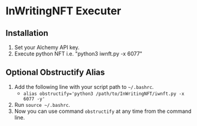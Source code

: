 # InWritingNFT Executer
## Installation
1. Set your Alchemy API key.
2. Execute python NFT i.e. "python3 iwnft.py -x 6077"

## Optional Obstructify Alias
1. Add the following line with your script path to `~/.bashrc`.
   - ```alias obstructify='python3 /path/to/InWritingNFT/iwnft.py -x 6077 -y'```
2. Run `source ~/.bashrc`.
3. Now you can use command `obstructify` at any time from the command line.
